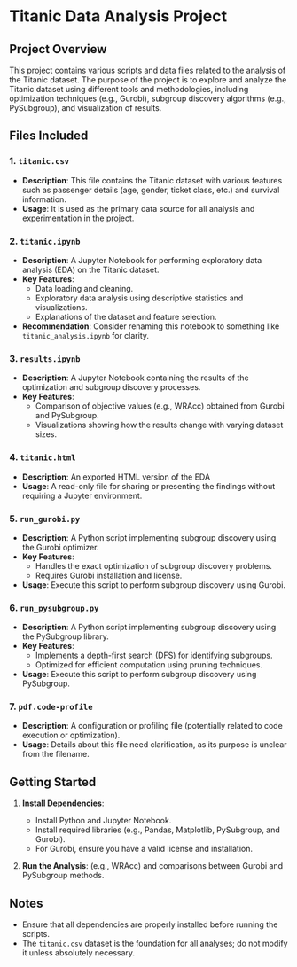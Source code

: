 # Titanic Data Analysis Project

## Project Overview

This project contains various scripts and data files related to the analysis of the Titanic dataset. The purpose of the project is to explore and analyze the Titanic dataset using different tools and methodologies, including optimization techniques (e.g., Gurobi), subgroup discovery algorithms (e.g., PySubgroup), and visualization of results.

## Files Included

### 1. `titanic.csv`

- **Description**: This file contains the Titanic dataset with various features such as passenger details (age, gender, ticket class, etc.) and survival information.
- **Usage**: It is used as the primary data source for all analysis and experimentation in the project.

### 2. `titanic.ipynb`

- **Description**: A Jupyter Notebook for performing exploratory data analysis (EDA) on the Titanic dataset.
- **Key Features**:
  - Data loading and cleaning.
  - Exploratory data analysis using descriptive statistics and visualizations.
  - Explanations of the dataset and feature selection.
- **Recommendation**: Consider renaming this notebook to something like `titanic_analysis.ipynb` for clarity.

### 3. `results.ipynb`

- **Description**: A Jupyter Notebook containing the results of the optimization and subgroup discovery processes.
- **Key Features**:
  - Comparison of objective values (e.g., WRAcc) obtained from Gurobi and PySubgroup.
  - Visualizations showing how the results change with varying dataset sizes.

### 4. `titanic.html`

- **Description**: An exported HTML version of the EDA
- **Usage**: A read-only file for sharing or presenting the findings without requiring a Jupyter environment.

### 5. `run_gurobi.py`

- **Description**: A Python script implementing subgroup discovery using the Gurobi optimizer.
- **Key Features**:
  - Handles the exact optimization of subgroup discovery problems.
  - Requires Gurobi installation and license.
- **Usage**: Execute this script to perform subgroup discovery using Gurobi.

### 6. `run_pysubgroup.py`

- **Description**: A Python script implementing subgroup discovery using the PySubgroup library.
- **Key Features**:
  - Implements a depth-first search (DFS) for identifying subgroups.
  - Optimized for efficient computation using pruning techniques.
- **Usage**: Execute this script to perform subgroup discovery using PySubgroup.

### 7. `pdf.code-profile`

- **Description**: A configuration or profiling file (potentially related to code execution or optimization).
- **Usage**: Details about this file need clarification, as its purpose is unclear from the filename.

## Getting Started

1. **Install Dependencies**:

   - Install Python and Jupyter Notebook.
   - Install required libraries (e.g., Pandas, Matplotlib, PySubgroup, and Gurobi).
   - For Gurobi, ensure you have a valid license and installation.

2. **Run the Analysis**: (e.g., WRAcc) and comparisons between Gurobi and PySubgroup methods.

## Notes

- Ensure that all dependencies are properly installed before running the scripts.
- The `titanic.csv` dataset is the foundation for all analyses; do not modify it unless absolutely necessary.


